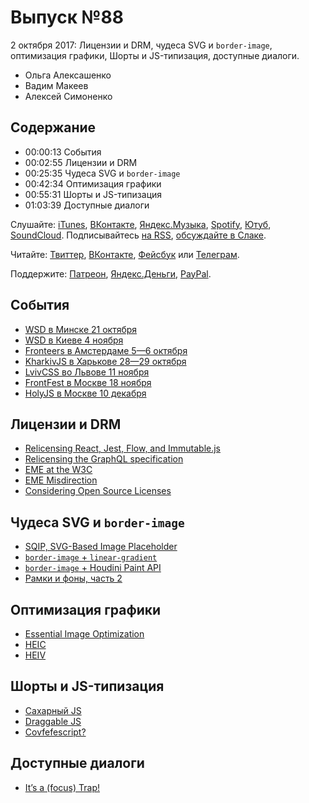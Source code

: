 # Выпуск №88

2 октября 2017: Лицензии и DRM, чудеса SVG и `border-image`, оптимизация графики, Шорты и JS-типизация, доступные диалоги.

- Ольга Алексашенко
- Вадим Макеев
- Алексей Симоненко

## Содержание

- 00:00:13 События
- 00:02:55 Лицензии и DRM
- 00:25:35 Чудеса SVG и `border-image`
- 00:42:34 Оптимизация графики
- 00:55:31 Шорты и JS-типизация
- 01:03:39 Доступные диалоги

Слушайте: [iTunes](https://itunes.apple.com/podcast/id1080500016), [ВКонтакте](https://vk.com/podcasts-32017543), [Яндекс.Музыка](https://music.yandex.ru/album/6245956), [Spotify](https://open.spotify.com/show/3rzAcADjpBpXt73L0epTjV), [Ютуб](https://www.youtube.com/playlist?list=PLMBnwIwFEFHcwuevhsNXkFTcadeX5R1Go), [SoundCloud](https://soundcloud.com/web-standards). Подписывайтесь [на RSS](https://web-standards.ru/podcast/feed/), [обсуждайте в Слаке](http://slack.web-standards.ru/).

Читайте: [Твиттер](https://twitter.com/webstandards_ru), [ВКонтакте](https://vk.com/webstandards_ru), [Фейсбук](https://www.facebook.com/webstandardsru) или [Телеграм](https://t.me/webstandards_ru).

Поддержите: [Патреон](https://www.patreon.com/webstandards_ru), [Яндекс.Деньги](https://money.yandex.ru/to/41001119329753), [PayPal](https://www.paypal.me/pepelsbey).

## События

- [WSD в Минске 21 октября](https://wsd.events/2017/10/21/)
- [WSD в Киеве 4 ноября](https://wsd.events/2017/11/04/)
- [Fronteers в Амстердаме 5—6 октября](https://fronteers.nl/congres/2017)
- [KharkivJS в Харькове 28—29 октября](http://kharkivjs.org/)
- [LvivCSS во Львове 11 ноября](http://www.lvivcss.com.ua/)
- [FrontFest в Москве 18 ноября](http://frontfest.ru/)
- [HolyJS в Москве 10 декабря](https://holyjs-moscow.ru/)

## Лицензии и DRM

- [Relicensing React, Jest, Flow, and Immutable.js](https://code.facebook.com/posts/300798627056246)
- [Relicensing the GraphQL specification](https://code.facebook.com/posts/121714468491809/relicensing-the-graphql-specification/)
- [EME at the W3C](https://alastairc.ac/2017/07/eme-at-the-w3c/)
- [EME Misdirection](https://alastairc.ac/2017/09/eme-misdirection/)
- [Considering Open Source Licenses](https://alistapart.com/article/considering-open-source-licenses)

## Чудеса SVG и `border-image`

- [SQIP, SVG-Based Image Placeholder](https://github.com/technopagan/sqip)
- [`border-image` + `linear-gradient`](http://jsbin.com/nopihep/edit?css,output)
- [`border-image` + Houdini Paint API](https://twitter.com/iamvdo/status/913765484402790400)
- [Рамки и фоны, часть 2](https://htmlacademy.ru/courses/88)

## Оптимизация графики

- [Essential Image Optimization](https://images.guide/)
- [HEIC](https://en.wikipedia.org/wiki/High_Efficiency_Image_File_Format)
- [HEIV](https://en.wikipedia.org/wiki/High_Efficiency_Video_Coding)

## Шорты и JS-типизация

- [Сахарный JS](https://habr.ru/p/338914/)
- [Draggable JS](https://shopify.github.io/draggable/)
- [Covfefescript?](http://coub.com/view/y2kir)

## Доступные диалоги

- [It’s a (focus) Trap!](https://habr.ru/p/338130/)
